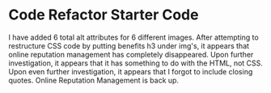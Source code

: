 # Code Refactor Starter Code
I have added 6 total alt attributes for 6 different images. 
After attempting to restructure CSS code by putting benefits h3 under img's, it appears that online reputation management has completely disappeared. Upon further investigation, it appears that it has something to do with the HTML, not CSS. Upon even further investigation, it appears that I forgot to include closing quotes. Online Reputation Management is back up.